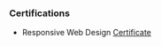 ### Certifications
- Responsive Web Design [Certificate](https://www.freecodecamp.org/certification/09try/responsive-web-design)
